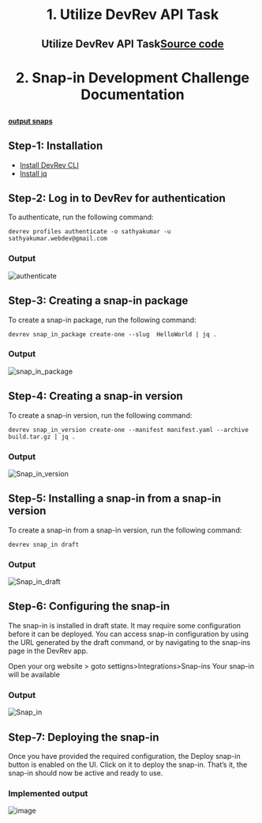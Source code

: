 # <p align="center" width="100%">1. Utilize DevRev API Task</p>
## <p align="center">Utilize DevRev API Task[Source code](https://github.com/Febiecode/DevRev-Assignment/tree/main/1.%20Utilize%20DevRev%20API)</p>

# <p align="center" width="100%">2. Snap-in Development Challenge Documentation</p>

#### [output snaps](https://github.com/Febiecode/DevRev-Hello-World-Snap-in/blob/main/snaps.pdf)

## Step-1: Installation
- [Install DevRev CLI](https://developer.devrev.ai/snapin-development/references/cli-install)
- [Install jq](https://jqlang.github.io/jq/)
## Step-2: Log in to DevRev for authentication
To authenticate, run the following command:
```
devrev profiles authenticate -o sathyakumar -u sathyakumar.webdev@gmail.com
```
### Output
![authenticate](https://github.com/Febiecode/DevRev-Hello-World-Snap-in/assets/93641901/46dd19d8-a33e-40a0-aa3d-dc4ca894da91)

## Step-3: Creating a snap-in package
To create a snap-in package, run the following command:
```
devrev snap_in_package create-one --slug  HelloWorld | jq .
```
### Output
![snap_in_package](https://github.com/Febiecode/DevRev-Hello-World-Snap-in/assets/93641901/b0108e5d-8fc4-42b5-8665-27f5e17fe7a9)

## Step-4: Creating a snap-in version
To create a snap-in version, run the following command:
```
devrev snap_in_version create-one --manifest manifest.yaml --archive build.tar.gz | jq .
```
### Output
![Snap_in_version](https://github.com/Febiecode/DevRev-Hello-World-Snap-in/assets/93641901/238df6a1-5e7e-457f-8945-a17732c61888)

## Step-5: Installing a snap-in from a snap-in version
To create a snap-in from a snap-in version, run the following command:
```
devrev snap_in draft
```
### Output
![Snap_in_draft](https://github.com/Febiecode/DevRev-Hello-World-Snap-in/assets/93641901/5ec6335d-c614-4ebe-b87b-0ac3d024dbac)

## Step-6: Configuring the snap-in
The snap-in is installed in draft state. It may require some configuration before it can be deployed.
You can access snap-in configuration by using the URL generated by the draft command, or by navigating to the snap-ins page in the DevRev app.

Open your org website > goto settigns>Integrations>Snap-ins
Your snap-in will be available
### Output
![Snap_in](https://github.com/Febiecode/DevRev-Hello-World-Snap-in/assets/93641901/b1513b24-1a24-448f-9627-ed28c55029b2)

## Step-7: Deploying the snap-in
Once you have provided the required configuration, the Deploy snap-in button is enabled on the UI. Click on it to deploy the snap-in. That’s it, the snap-in should now be active and ready to use.

### Implemented output
![image](https://github.com/Febiecode/DevRev-Hello-World-Snap-in/assets/93641901/59a6254a-6f3f-4e92-9c11-f1f7e2f9001e)
